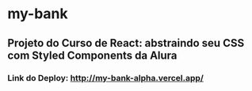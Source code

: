 # my-bank

## Projeto do Curso de React: abstraindo seu CSS com Styled Components da Alura

### Link do Deploy: http://my-bank-alpha.vercel.app/
